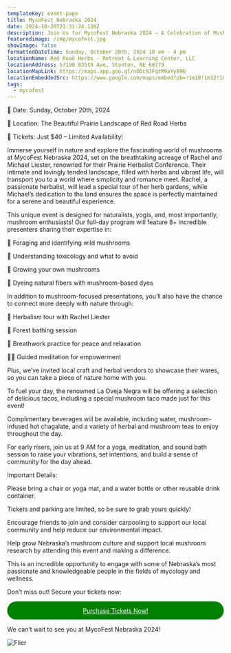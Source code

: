 ```yaml
---
templateKey: event-page
title: MycoFest Nebraska 2024
date: 2024-10-20T21:31:24.126Z
description: Join Us for MycoFest Nebraska 2024 – A Celebration of Mushrooms, Nature, and Wellness!
featuredimage: /img/mycofest.jpg
showImage: false
formattedDateTime: Sunday, October 20th, 2024 10 am - 4 pm
locationName: Red Road Herbs - Retreat & Learning Center, LLC
locationAddress: 57190 835th Ave, Stanton, NE 68779
locationMapLink: https://maps.app.goo.gl/nDDc9JFqtM9aYy896
locationEmbeddedSrc: https://www.google.com/maps/embed?pb=!1m18!1m12!1m3!1d2968.208784921225!2d-97.10403118786735!3d41.931364771116!2m3!1f0!2f0!3f0!3m2!1i1024!2i768!4f13.1!3m3!1m2!1s0x87904caf1ad78a6b%3A0x43af40a4f539be3d!2sRed%20Road%20Herbs%20-%20Retreat%20%26%20Learning%20Center%2C%20LLC!5e0!3m2!1sen!2sus!4v1724362650867!5m2!1sen!2sus
tags:
  - mycofest
---
```

🌿 Date: Sunday, October 20th, 2024

📍 Location: The Beautiful Prairie Landscape of Red Road Herbs

🎫 Tickets: Just $40 – Limited Availability!

Immerse yourself in nature and explore the fascinating world of mushrooms at MycoFest Nebraska 2024, set on the breathtaking acreage of Rachel and Michael Liester, renowned for their Prairie Herbalist Conference. Their intimate and lovingly tended landscape, filled with herbs and vibrant life, will transport you to a world where simplicity and romance meet. Rachel, a passionate herbalist, will lead a special tour of her herb gardens, while Michael’s dedication to the land ensures the space is perfectly maintained for a serene and beautiful experience.

This unique event is designed for naturalists, yogis, and, most importantly, mushroom enthusiasts! Our full-day program will feature 8+ incredible presenters sharing their expertise in:

🍄 Foraging and identifying wild mushrooms

🍄 Understanding toxicology and what to avoid

🍄 Growing your own mushrooms

🍄 Dyeing natural fibers with mushroom-based dyes

In addition to mushroom-focused presentations, you’ll also have the chance to connect more deeply with nature through:

🌸 Herbalism tour with Rachel Liester

🌲 Forest bathing session

💨 Breathwork practice for peace and relaxation

🧘‍♀️ Guided meditation for empowerment

Plus, we’ve invited local craft and herbal vendors to showcase their wares, so you can take a piece of nature home with you.

To fuel your day, the renowned La Oveja Negra will be offering a selection of delicious tacos, including a special mushroom taco made just for this event!

Complimentary beverages will be available, including water, mushroom-infused hot chagalate, and a variety of herbal and mushroom teas to enjoy throughout the day.

For early risers, join us at 9 AM for a yoga, meditation, and sound bath session to raise your vibrations, set intentions, and build a sense of community for the day ahead.

Important Details:

Please bring a chair or yoga mat, and a water bottle or other reusable drink container.

Tickets and parking are limited, so be sure to grab yours quickly!

Encourage friends to join and consider carpooling to support our local community and help reduce our environmental impact.

Help grow Nebraska’s mushroom culture and support local mushroom research by attending this event and making a difference.

This is an incredible opportunity to engage with some of Nebraska’s most passionate and knowledgeable people in the fields of mycology and wellness.

Don’t miss out! Secure your tickets now:

<div style="display:flex;background-color:green;color:white;justify-content: center;border-radius: 30px;height: 3em;align-items: center;"><a style="color:white" href="https://givebutter.com/nXGVOi">Purchase Tickets Now!</a></div>

We can’t wait to see you at MycoFest Nebraska 2024!

![Flier](/img/mycofest.jpg)